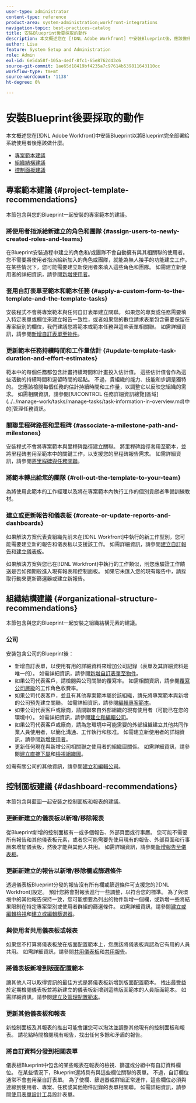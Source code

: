 ```yaml
---
user-type: administrator
content-type: reference
product-area: system-administration;workfront-integrations
navigation-topic: best-practices-catalog
title: 安裝Blueprint後要採取的動作
description: 本文概述您在 [!DNL Adobe Workfront] 中安裝Blueprint後，應該做什麼，才能將該Blueprint完全部署給您的系統使用者。
author: Lisa
feature: System Setup and Administration
role: Admin
exl-id: 6e5da58f-105a-4edf-8fc1-65e8762d43c6
source-git-commit: 1ae65d18419bf4235a7c97614b539811643110cc
workflow-type: tm+mt
source-wordcount: '1138'
ht-degree: 0%

---
```


# 安裝Blueprint後要採取的動作

本文概述您在[!DNL Adobe Workfront]中安裝Blueprint以將Blueprint完全部署給系統使用者後應該做什麼。

* [專案範本建議](#project-template-recommendations)
* [組織結構建議](#organizational-structure-recommendations)
* [控制面板建議](#dashboard-recommendations)

## 專案範本建議 {#project-template-recommendations}

本節包含與您的Blueprint一起安裝的專案範本的建議。

### 將使用者指派給新建立的角色和團隊 {#assign-users-to-newly-created-roles-and-teams}

在Blueprint安裝過程中建立的角色和/或團隊不會自動擁有與其相關聯的使用者。 您不需要將使用者指派給新加入的角色或團隊，就能為無人接手的功能建立工作。 在某些情況下，您可能需要建立新使用者來填入這些角色和團隊。 如需建立新使用者的詳細資訊，請參閱[新增使用者](../../administration-and-setup/add-users/create-and-manage-users/add-users.md)。

### 套用自訂表單至範本和範本任務 {#apply-a-custom-form-to-the-template-and-the-template-tasks}

安裝程式不會將專案範本與任何自訂表單建立關聯。 如果您的專案或任務需要填入特定表單或欄位來建立報告一致性，或者如果您的數位請求表單包含需要保留在專案級別的欄位，我們建議您將範本或範本任務與這些表單相關聯。 如需詳細資訊，請參閱[新增自訂表單至物件](../../workfront-basics/work-with-custom-forms/add-a-custom-form-to-an-object.md)。

### 更新範本任務持續時間和工作量估計 {#update-template-task-duration-and-effort-estimates}

範本中的每個任務都包含計畫持續時間和計畫投入估計值。 這些估計值會作為這些活動的持續時間和逗留時間的起點。 不過，貴組織的能力、技能和步調是獨特的。 您應該檢閱每個任務的估計持續時間和工作量，以調整它以反映您組織的需求。 如需相關資訊，請參閱[!UICONTROL 任務詳細資訊總覽]區域](../../manage-work/tasks/manage-tasks/task-information-in-overview.md)中的[管理任務資訊。

### 關聯里程碑路徑和里程碑 {#associate-a-milestone-path-and-milestones}

安裝程式不會將專案範本與里程碑路徑建立關聯。 將里程碑路徑套用至範本，並將里程碑套用至範本中的關鍵工作，以支援您的里程碑報告需求。 如需詳細資訊，請參閱[將里程碑與任務關聯](../../manage-work/tasks/manage-tasks/associate-milestones-with-tasks.md)。

### 將範本轉出給您的團隊 {#roll-out-the-template-to-your-team}

為將使用此範本的工作經理以及將在專案範本內執行工作的個別貢獻者準備訓練教材。

### 建立或更新報告和儀表板 {#create-or-update-reports-and-dashboards}

如果解決方案代表貴組織先前未在[!DNL Workfront]中執行的新工作型別，您可能需要建立新的報告和儀表板以支援該工作。 如需詳細資訊，請參閱[建立自訂報告](../../reports-and-dashboards/reports/creating-and-managing-reports/create-custom-report.md)和[建立儀表板](../../reports-and-dashboards/dashboards/creating-and-managing-dashboards/create-dashboard.md)。

如果解決方案與您已在[!DNL Workfront]中執行的工作類似，則您應驗證工作饋送是否如預期般進入現有報表和控制面板。 如果它未匯入您的現有報告中，請採取行動來更新篩選器或建立新報告。

## 組織結構建議 {#organizational-structure-recommendations}

本節包含與您的Blueprint一起安裝之組織結構元素的建議。

### 公司

安裝包含公司的Blueprint後：

* 新增自訂表單，以使用有用的詳細資料來增加公司記錄（表單及其詳細資料是唯一的）。 如需詳細資訊，請參閱[新增自訂表單至物件](../../workfront-basics/work-with-custom-forms/add-a-custom-form-to-an-object.md)。
* 如果公司代表客戶，請檢閱與公司關聯的覆寫率。 如需相關資訊，請參閱[覆寫公司層級](../../administration-and-setup/set-up-workfront/organizational-setup/override-job-role-billing-rates-company-level.md)的工作角色收費率。
* 如果公司代表客戶，並且有其他專案範本屬於該組織，請先將專案範本與新增的公司預先建立關聯。 如需詳細資訊，請參閱[編輯專案範本](../../manage-work/projects/create-and-manage-templates/edit-templates.md)。
* 如果公司代表客戶或廠商，請關聯來自外部組織的現有使用者（可能已在您的環境中）。 如需詳細資訊，請參閱[建立和編輯公司](../../administration-and-setup/set-up-workfront/organizational-setup/create-and-edit-companies.md)。
* 如果公司代表客戶或廠商，請為您環境中可能需要的外部組織建立其他共同作業人員使用者，以簡化溝通、工作執行和核准。 如需建立新使用者的詳細資訊，請參閱[新增使用者](../../administration-and-setup/add-users/create-and-manage-users/add-users.md)。
* 更新任何現在與新增公司相關聯之使用者的組織圖關係。 如需詳細資訊，請參閱[建立直接下屬](../../administration-and-setup/add-users/create-and-manage-users/create-direct-reports.md)和[檢視組織圖](../../people-teams-and-groups/work-directly-with-others/view-the-org-chart.md)。

如需有關公司的其他資訊，請參閱[建立和編輯公司](../../administration-and-setup/set-up-workfront/organizational-setup/create-and-edit-companies.md)。

## 控制面板建議 {#dashboard-recommendations}

本節包含與藍圖一起安裝之控制面板和報表的建議。

### 更新新建立的儀表板以新增/移除報表

從Blueprint新增的控制面板有一或多個報告、外部頁面或行事曆。 您可能不需要所有報告和其他儀表板元素，或者您可能需要先使用現有的報告、外部頁面和行事曆來增加儀表板，然後才能與其他人共用。 如需詳細資訊，請參閱[新增報告至儀表板](/help/quicksilver/reports-and-dashboards/dashboards/creating-and-managing-dashboards/add-report-dashboard.md)。

### 更新新建立的報告以新增/移除欄或篩選條件

透過儀表板Blueprint分發的報告沒有所有欄或篩選條件可支援您的[!DNL Workfront]設定。 預計您將會對報表進行一些調整，以符合您的標準。 為了與環境中的其他報告保持一致，您可能想要為列出的物件新增一個欄，或新增一些將結果限制在特定專案型別或使用者群組的篩選條件。 如需詳細資訊，請參閱[建立或編輯檢視](/help/quicksilver/reports-and-dashboards/reports/reporting-elements/create-edit-views.md)和[建立或編輯篩選器](/help/quicksilver/reports-and-dashboards/reports/reporting-elements/create-filters.md)。

### 與使用者共用儀表板或報表

如果您不打算將儀表板放在版面配置範本上，您應該將儀表板與認為它有用的人員共用。 如需詳細資訊，請參閱[共用儀表板](/help/quicksilver/reports-and-dashboards/dashboards/creating-and-managing-dashboards/share-dashboard.md)和[共用報告](/help/quicksilver/reports-and-dashboards/reports/creating-and-managing-reports/share-report.md)。

### 將儀表板新增到版面配置範本

讓其他人可以取得資訊的最佳方式是將儀表板新增到版面配置範本。 找出最受益於定期檢閱儀表板並將新建立的儀表板新增到這些版面範本的人員版面範本。 如需詳細資訊，請參閱[建立及管理配置範本](/help/quicksilver/administration-and-setup/customize-workfront/use-layout-templates/create-and-manage-layout-templates.md)。

### 更新其他儀表板和報表

新控制面板及其報表的推出可能會讓您可以淘汰並調整其他現有的控制面板和報表。 請花點時間檢閱現有報告，找出任何多餘和矛盾的報告。

### 將自訂資料分發到相關表單

儀表板Blueprint中包含的某些報表在報表的檢視、篩選或分組中有自訂資料欄位。 在某些情況下，Blueprint還將具有與這些欄位關聯的表單。 不過，自訂欄位通常不會套用至自訂表單。 為了使欄、篩選器或群組正常運作，這些欄位必須與連線到使用者、專案、任務或其他物件記錄的表單相關聯。 如需詳細資訊，請參閱[使用表單設計工具](/help/quicksilver/administration-and-setup/customize-workfront/create-manage-custom-forms/form-designer/design-a-form/design-a-form.md)設計表單。
